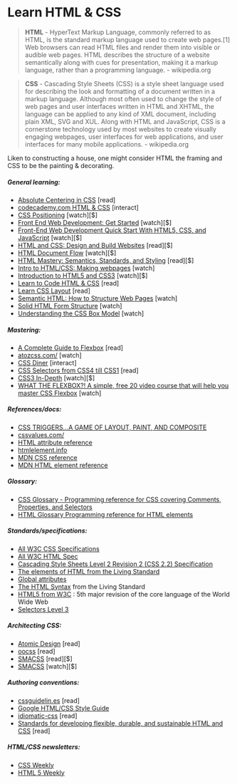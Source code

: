 # Learn HTML & CSS

> **HTML** - HyperText Markup Language, commonly referred to as HTML, is the standard markup language used to create web pages.[1] Web browsers can read HTML files and render them into visible or audible web pages. HTML describes the structure of a website semantically along with cues for presentation, making it a markup language, rather than a programming language. - wikipedia.org

> **CSS** - Cascading Style Sheets (CSS) is a style sheet language used for describing the look and formatting of a document written in a markup language. Although most often used to change the style of web pages and user interfaces written in HTML and XHTML, the language can be applied to any kind of XML document, including plain XML, SVG and XUL. Along with HTML and JavaScript, CSS is a cornerstone technology used by most websites to create visually engaging webpages, user interfaces for web applications, and user interfaces for many mobile applications. - wikipedia.org

Liken to constructing a house, one might consider HTML the framing and CSS to be the painting & decorating.

##### General learning:

* [Absolute Centering in CSS](http://codepen.io/shshaw/full/gEiDt) [read]
* [codecademy.com HTML & CSS](https://www.codecademy.com/tracks/web) [interact]
* [CSS Positioning](http://www.pluralsight.com/courses/css-positioning-1834) [watch][$]
* [Front End Web Development: Get Started](http://www.pluralsight.com/courses/front-end-web-development-get-started) [watch][$]
* [Front-End Web Development Quick Start With HTML5, CSS, and JavaScript](http://www.pluralsight.com/courses/front-end-web-app-html5-javascript-css) [watch][$]
* [HTML and CSS: Design and Build Websites](http://www.amazon.com/gp/product/1118008189/ref=as_li_tl?ie=UTF8&camp=1789&creative=390957&creativeASIN=1118008189&linkCode=as2&tag=fronenddevejo-20&linkId=V4CUOSZZARJURWZD) [read][$]
* [HTML Document Flow](http://www.pluralsight.com/courses/html-document-flow-1837) [watch][$]
* [HTML Mastery: Semantics, Standards, and Styling](http://www.amazon.com/gp/product/1590597656/ref=as_li_tl?ie=UTF8&camp=1789&creative=390957&creativeASIN=1590597656&linkCode=as2&tag=fronenddevejo-20&linkId=VFZVICLZO6GUZQI2) [read][$]
* [Intro to HTML/CSS: Making webpages](https://www.khanacademy.org/computing/computer-programming/html-css) [watch]
* [Introduction to HTML5 and CSS3](https://frontendmasters.com/courses/introduction-html5-css3/) [watch][$]
* [Learn to Code HTML & CSS](http://learn.shayhowe.com/html-css/) [read]
* [Learn CSS Layout](http://learnlayout.com/) [read]
* [Semantic HTML: How to Structure Web Pages](https://webdesign.tutsplus.com/courses/semantic-html-how-to-structure-web-pages) [watch]
* [Solid HTML Form Structure](https://webdesign.tutsplus.com/courses/solid-html-form-structure) [watch]
* [Understanding the CSS Box Model](https://webdesign.tutsplus.com/courses/understanding-the-css-box-model) [watch]

##### Mastering:

* [A Complete Guide to Flexbox](https://css-tricks.com/snippets/css/a-guide-to-flexbox/) [read]
* [atozcss.com/](http://www.atozcss.com/) [watch]
* [CSS Diner](http://flukeout.github.io/) [interact]
* [CSS Selectors from CSS4 till CSS1](http://css4-selectors.com/selectors/) [read]
* [CSS3 In-Depth](https://frontendmasters.com/courses/css3-in-depth/) [watch][$]
* [WHAT THE FLEXBOX?! A simple, free 20 video course that will help you master CSS Flexbox](http://flexbox.io/) [watch]

##### References/docs:

* [CSS TRIGGERS...A GAME OF LAYOUT, PAINT, AND COMPOSITE](http://csstriggers.com/)
* [cssvalues.com/](http://cssvalues.com/)
* [HTML attribute reference](https://developer.mozilla.org/en-US/docs/Web/HTML/Attributes)
* [htmlelement.info](http://htmlelement.info/)
* [MDN CSS reference](https://developer.mozilla.org/en-US/docs/Web/CSS/Reference)
* [MDN HTML element reference](https://developer.mozilla.org/en-US/docs/Web/HTML/Element)

##### Glossary:

* [CSS Glossary - Programming reference for CSS covering Comments, Properties, and Selectors](https://www.codecademy.com/articles/glossary-css)
* [HTML Glossary Programming reference for HTML elements](https://www.codecademy.com/articles/glossary-html)

##### Standards/specifications:

* [All W3C CSS Specifications](http://www.w3.org/Style/CSS/current-work#roadmap)
* [All W3C HTML Spec](http://www.w3.org/standards/techs/html#w3c_all)
* [Cascading Style Sheets Level 2 Revision 2 (CSS 2.2) Specification](https://drafts.csswg.org/css2/)
* [The elements of HTML from the Living Standard](https://html.spec.whatwg.org/multipage/semantics.html#semantics)
* [Global attributes](https://developer.mozilla.org/en-US/docs/Web/HTML/Global_attributes)
* [The HTML Syntax](https://html.spec.whatwg.org/multipage/syntax.html#syntax) from the Living Standard
* [HTML5 from W3C](http://www.w3.org/TR/html5/) : 5th major revision of the core language of the World Wide Web
* [Selectors Level 3](http://www.w3.org/TR/css3-selectors/)

##### Architecting CSS:

* [Atomic Design](http://atomicdesign.bradfrost.com/) [read]
* [oocss](http://oocss.org/) [read]
* [SMACSS](https://smacss.com/) [read][$]
* [SMACSS](https://frontendmasters.com/courses/smacss/) [watch][$]

##### Authoring conventions:

* [cssguidelin.es](http://cssguidelin.es/) [read]
* [Google HTML/CSS Style Guide](http://google-styleguide.googlecode.com/svn/trunk/htmlcssguide.xml#General_Formatting)
* [idiomatic-css](https://github.com/necolas/idiomatic-css) [read]
* [Standards for developing flexible, durable, and sustainable HTML and CSS](http://mdo.github.io/code-guide/) [read]

##### HTML/CSS newsletters:

* [CSS Weekly](http://css-weekly.com/archives/)
* [HTML 5 Weekly](http://html5weekly.com/)

















 






